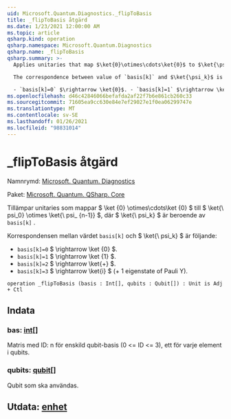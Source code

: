```yaml
---
uid: Microsoft.Quantum.Diagnostics._flipToBasis
title: _flipToBasis åtgärd
ms.date: 1/23/2021 12:00:00 AM
ms.topic: article
qsharp.kind: operation
qsharp.namespace: Microsoft.Quantum.Diagnostics
qsharp.name: _flipToBasis
qsharp.summary: >-
  Applies unitaries that map $\ket{0}\otimes\cdots\ket{0}$ to $\ket{\psi_0} \otimes \ket{\psi_{n - 1}}$, where $\ket{\psi_k}$ depends on `basis[k]`.

  The correspondence between value of `basis[k]` and $\ket{\psi_k}$ is the following:

  - `basis[k]=0` $\rightarrow \ket{0}$. - `basis[k]=1` $\rightarrow \ket{1}$. - `basis[k]=2` $\rightarrow \ket{+}$. - `basis[k]=3` $\rightarrow \ket{i}$ ( +1 eigenstate of Pauli Y ).
ms.openlocfilehash: d46c42846066befafda2af22f7b6e861cb260c33
ms.sourcegitcommit: 71605ea9cc630e84e7ef29027e1f0ea06299747e
ms.translationtype: MT
ms.contentlocale: sv-SE
ms.lasthandoff: 01/26/2021
ms.locfileid: "98831014"
---
```

# <a name="_fliptobasis-operation"></a>_flipToBasis åtgärd

Namnrymd: [Microsoft. Quantum. Diagnostics](xref:Microsoft.Quantum.Diagnostics)

Paket: [Microsoft. Quantum. QSharp. Core](https://nuget.org/packages/Microsoft.Quantum.QSharp.Core)


Tillämpar unitaries som mappar $ \ket {0} \otimes\cdots\ket {0} $ till $ \ket{\ psi_0} \otimes \ket{\ psi_ {n-1}} $, där $ \ket{\ psi_k} $ är beroende av `basis[k]` .

Korrespondensen mellan värdet `basis[k]` och $ \ket{\ psi_k} $ är följande:

- `basis[k]=0` $ \rightarrow \ket {0} $.
- `basis[k]=1` $ \rightarrow \ket {1} $.
- `basis[k]=2` $ \rightarrow \ket{+} $.
- `basis[k]=3` $ \rightarrow \ket{i} $ (+ 1 eigenstate of Pauli Y).

```qsharp
operation _flipToBasis (basis : Int[], qubits : Qubit[]) : Unit is Adj + Ctl
```


## <a name="input"></a>Indata

### <a name="basis--int"></a>bas: [int](xref:microsoft.quantum.lang-ref.int)[]

Matris med ID: n för enskild qubit-basis (0 <= ID <= 3), ett för varje element i qubits.


### <a name="qubits--qubit"></a>qubits: [qubit](xref:microsoft.quantum.lang-ref.qubit)[]

Qubit som ska användas.



## <a name="output--unit"></a>Utdata: [enhet](xref:microsoft.quantum.lang-ref.unit)

